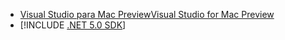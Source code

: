 * [<span data-ttu-id="7b271-101">Visual Studio para Mac Preview</span><span class="sxs-lookup"><span data-stu-id="7b271-101">Visual Studio for Mac Preview</span></span>](https://visualstudio.microsoft.com/vs/mac/)
* [!INCLUDE [.NET 5.0 SDK](~/includes/5.0-SDK.md)]

